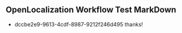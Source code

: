 ## OpenLocalization Workflow Test MarkDown
* dccbe2e9-9613-4cdf-8987-9212f246d495 thanks!

<!--HONumber=Jul16_HO4-->


